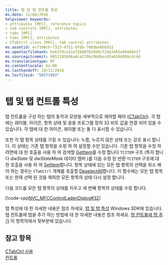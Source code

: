 ```yaml
---
title: 탭 및 탭 컨트롤 특성
ms.date: 11/04/2016
helpviewer_keywords:
- attributes [MFC], reference topics
- tab controls [MFC], attributes
- tabs [MFC]
- tabs [MFC], attributes
- CTabCtrl class [MFC], tab control attributes
ms.assetid: ecf190cb-f323-4751-bfdb-766dbe6bb553
ms.openlocfilehash: ba63fdca32af28d0763dd4cf2da3465a99ddeb1f
ms.sourcegitcommit: 6052185696adca270bc9bdbec45a626dd89cdcdd
ms.translationtype: MT
ms.contentlocale: ko-KR
ms.lasthandoff: 10/31/2018
ms.locfileid: "50571992"
---
```

# <a name="tabs-and-tab-control-attributes"></a>탭 및 탭 컨트롤 특성

탭 컨트롤을 구성 하는 탭의 동작과 모양을 세부적으로 제어할 해야 ([CTabCtrl](../mfc/reference/ctabctrl-class.md)). 각 탭에는 레이블, 아이콘, 항목 상태 및 응용 프로그램 정의 32 비트 값을 연결 되어 있을 수 있습니다. 각 탭에 대 한 아이콘, 레이블 또는 둘 다 표시할 수 있습니다.

또한 각 탭 항목 상태를 가질 수 있습니다: 누름, 누르지 않은 상태 또는 강조 표시 합니다. 이 상태는 기존 탭 항목을 수정 하 여 설정할 수만 있습니다. 기존 탭 항목을 수정 하려면에 대 한 호출을 사용 하 여 검색할 [GetItem](../mfc/reference/ctabctrl-class.md#getitem)를 수정 합니다 `TCITEM` 구조 (특히 합니다 *dwState* 및 *dwStateMask* 데이터 멤버 )를 다음 수정 된 반환 `TCITEM` 구조에 대 한 호출을 사용 하 여 [SetItem](../mfc/reference/ctabctrl-class.md#setitem)합니다. 항목 상태에 있는 모든 탭 항목의 선택을 취소 해야 하는 경우는 `CTabCtrl` 개체를 호출할 [DeselectAll](../mfc/reference/ctabctrl-class.md#deselectall)합니다. 이 함수에는 모든 탭 항목 또는 현재 선택 된 것을 제외한 모든 항목의 상태 다시 설정 합니다.

다음 코드를 모든 탭 항목의 상태를 지우고 세 번째 항목의 상태를 수정 합니다.

[!code-cpp[NVC_MFCControlLadenDialog#32](../mfc/codesnippet/cpp/tabs-and-tab-control-attributes_1.cpp)]

탭 특성에 대 한 자세한 내용은 참조 하세요. [탭 및 탭 특성](/windows/desktop/Controls/tab-controls) Windows SDK에 있습니다. 탭 컨트롤에 탭을 추가 하는 방법에 대 한 자세한 내용은 참조 하세요. [탭 컨트롤에 탭 추가](../mfc/adding-tabs-to-a-tab-control.md) 이 항목의에서 뒷부분에 있습니다.

## <a name="see-also"></a>참고 항목

[CTabCtrl 사용](../mfc/using-ctabctrl.md)<br/>
[컨트롤](../mfc/controls-mfc.md)

